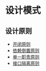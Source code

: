 # 设计模式


## 设计原则

* [开闭原则](src/main/java/com/hejz/model/openclose/开闭原则.md)
* [依赖倒置原则](src/main/java/com/hejz/model/dependenceinversion/依赖倒置原则.md)
* [单一职责原则](src/main/java/com/hejz/model/singleresponsibility/单一职责.md)
* [接口隔离原则](src/main/java/com/hejz/model/interfacesegation/接口隔离原则.md)
